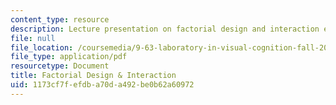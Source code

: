 ```yaml
---
content_type: resource
description: Lecture presentation on factorial design and interaction effects.
file: null
file_location: /coursemedia/9-63-laboratory-in-visual-cognition-fall-2009/1173cf7fefdba70da492be0b62a60972_MIT9_63F09_lec05.pdf
file_type: application/pdf
resourcetype: Document
title: Factorial Design & Interaction
uid: 1173cf7f-efdb-a70d-a492-be0b62a60972
---
```

